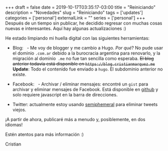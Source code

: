 +++ 
draft = false
date = 2019-10-17T03:35:17-03:00
title = "Reiniciando"
description = "Novedades"
slug = "Reiniciando" 
tags = ['updates']
categories = ['personal']
externalLink = ""
series = ['personal']
+++
Después de un tiempo sin publicar, he decidido regresar con muchas cosas nuevas e interesantes. Aquí hay algunas actualizaciones :)

He estado limpiando mi huella digital con las siguientes herramientas:

- Blog:
  - Me voy de blogger y me cambio a Hugo. _Por qué_? No pude usar el dominio `.com.ar` debido a la burocracia argentina para renovarlo, y la migración al dominio` .me` no fue tan sencilla como esperaba. ~~El blog anterior todavía está disponible en `https://blog.cristianmarquez.me`~~ __Update__: Todo el contenido fue enviado a `hugo`. El subdominio anterior no existe.

- Facebook:
  - Archivar / eliminar mensajes: encontré un `gist` para archivar y eliminar mensajes de Facebook. Está disponible en [github](https://gist.github.com/tedmiston/c7ac401da96b55022aaf) y solo requiere javascript en la barra de direcciones.

- Twitter: actualmente estoy usando [semiphemeral](https://github.com/micahflee/semiphemeral) para eliminar tweets viejos.

¡A partir de ahora, publicaré más a menudo y, posiblemente, en dos idiomas!

Estén atentos para más información :)

Cristian
